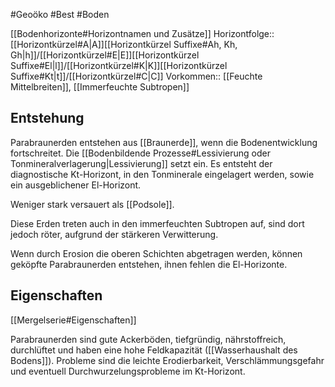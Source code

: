 #Geoöko #Best #Boden 

[[Bodenhorizonte#Horizontnamen und Zusätze]]
Horizontfolge:: [[Horizontkürzel#A|A]][[Horizontkürzel Suffixe#Ah, Kh, Gh|h]]/[[Horizontkürzel#E|E]][[Horizontkürzel Suffixe#El|l]]/[[Horizontkürzel#K|K]][[Horizontkürzel Suffixe#Kt|t]]/[[Horizontkürzel#C|C]]
Vorkommen:: [[Feuchte Mittelbreiten]], [[Immerfeuchte Subtropen]]

## Entstehung

Parabraunerden entstehen aus [[Braunerde]], wenn die Bodenentwicklung fortschreitet. Die [[Bodenbildende Prozesse#Lessivierung oder Tonmineralverlagerung|Lessivierung]] setzt ein. Es entsteht der diagnostische Kt-Horizont, in den Tonminerale eingelagert werden, sowie ein ausgeblichener El-Horizont.

Weniger stark versauert als [[Podsole]].

Diese Erden treten auch in den immerfeuchten Subtropen auf, sind dort jedoch röter, aufgrund der stärkeren Verwitterung.

Wenn durch Erosion die oberen Schichten abgetragen werden, können geköpfte Parabraunerden entstehen, ihnen fehlen die El-Horizonte.

## Eigenschaften

[[Mergelserie#Eigenschaften]]

Parabraunerden sind gute Ackerböden, tiefgründig, nährstoffreich, durchlüftet und haben eine hohe Feldkapazität ([[Wasserhaushalt des Bodens]]). Probleme sind die leichte Erodierbarkeit, Verschlämmungsgefahr und eventuell Durchwurzelungsprobleme im Kt-Horizont.